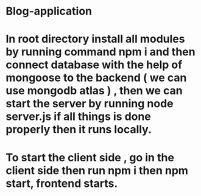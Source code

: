 # Blog-application 
# In root directory install all modules by running command npm i and then connect database with the help of mongoose to the backend ( we can use mongodb atlas ) , then we can start the server by running node server.js if all things is done properly then it runs locally.
# To start the client side , go in the client side then run npm i then npm start, frontend starts.
